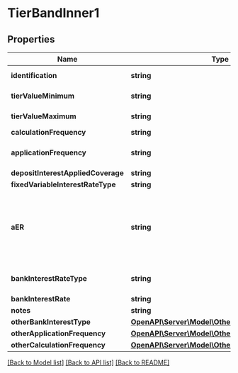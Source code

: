 # TierBandInner1

## Properties
Name | Type | Description | Notes
------------ | ------------- | ------------- | -------------
**identification** | **string** | Unique and unambiguous identification of a  Tier Band for a PCA. | [optional] 
**tierValueMinimum** | **string** | Minimum deposit value for which the credit interest tier applies. | 
**tierValueMaximum** | **string** | Maximum deposit value for which the credit interest tier applies. | [optional] 
**calculationFrequency** | **string** | How often is credit interest calculated for the account. | [optional] 
**applicationFrequency** | **string** | How often is interest applied to the PCA for this tier/band i.e. how often the financial institution pays accumulated interest to the customer&#39;s PCA. | 
**depositInterestAppliedCoverage** | **string** | Amount on which Interest applied. | [optional] 
**fixedVariableInterestRateType** | **string** | Type of interest rate, Fixed or Variable | 
**aER** | **string** | The annual equivalent rate (AER) is interest that is calculated under the assumption that any interest paid is combined with the original balance and the next interest payment will be based on the slightly higher account balance. Overall, this means that interest can be compounded several times in a year depending on the number of times that interest payments are made.   Read more: Annual Equivalent Rate (AER) http://www.investopedia.com/terms/a/aer.asp#ixzz4gfR7IO1A | 
**bankInterestRateType** | **string** | Interest rate types, other than AER, which financial institutions may use to describe the annual interest rate payable to the PCA. | [optional] 
**bankInterestRate** | **string** | Bank Interest for the PCA product | [optional] 
**notes** | **string** | Optional additional notes to supplement the Tier Band details | [optional] 
**otherBankInterestType** | [**OpenAPI\Server\Model\OtherBankInterestType**](OtherBankInterestType.md) |  | [optional] 
**otherApplicationFrequency** | [**OpenAPI\Server\Model\OtherApplicationFrequency**](OtherApplicationFrequency.md) |  | [optional] 
**otherCalculationFrequency** | [**OpenAPI\Server\Model\OtherCalculationFrequency**](OtherCalculationFrequency.md) |  | [optional] 

[[Back to Model list]](../README.md#documentation-for-models) [[Back to API list]](../README.md#documentation-for-api-endpoints) [[Back to README]](../README.md)



